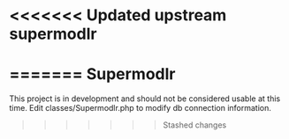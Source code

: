 <<<<<<< Updated upstream
supermodlr
==========
=======
Supermodlr
==========

This project is in development and should not be considered usable at this time.  Edit classes/Supermodlr.php to modify db connection information.
>>>>>>> Stashed changes
